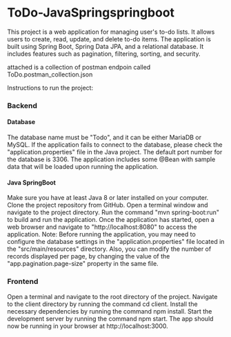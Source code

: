 # ToDo-JavaSpringspringboot
 
This project is a web application for managing user's to-do lists. It allows users to create, read, update, and delete to-do items. The application is built using Spring Boot, Spring Data JPA, and a relational database. It includes features such as pagination, filtering, sorting, and security.

attached is a collection of postman endpoin called ToDo.postman_collection.json


Instructions to run the project:
### Backend
#### Database
The database name must be "Todo", and it can be either MariaDB or MySQL. If the application fails to connect to the database, please check the "application.properties" file in the Java project. The default port number for the database is 3306. The application includes some @Bean with sample data that will be loaded upon running the application.

#### Java SpringBoot
Make sure you have at least Java 8 or later installed on your computer.
Clone the project repository from GitHub.
Open a terminal window and navigate to the project directory.
Run the command "mvn spring-boot:run" to build and run the application.
Once the application has started, open a web browser and navigate to "http://localhost:8080" to access the application.
Note: Before running the application, you may need to configure the database settings in the "application.properties" file located in the "src/main/resources" directory. Also, you can modify the number of records displayed per page, by changing the value of the "app.pagination.page-size" property in the same file.

### Frontend
Open a terminal and navigate to the root directory of the project.
Navigate to the client directory by running the command cd client.
Install the necessary dependencies by running the command npm install.
Start the development server by running the command npm start.
The app should now be running in your browser at http://localhost:3000.
